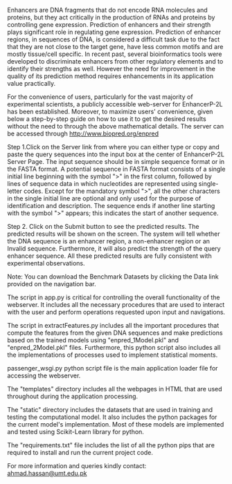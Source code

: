 Enhancers are DNA fragments that do not encode RNA molecules and proteins, but they act critically in the production of RNAs and proteins by controlling gene expression.
Prediction of enhancers and their strength plays significant role in regulating gene expression. Prediction of enhancer regions, in sequences of DNA, is considered a difficult task due to the fact that they are not close to the target gene, have less common motifs and are mostly tissue/cell specific.
In recent past, several bioinformatics tools were developed to discriminate enhancers from other regulatory elements and to identify their strengths as well. 
However the need for improvement in the quality of its prediction method requires enhancements in its application value practically.

For the convenience of users, particularly for the vast majority of experimental scientists, a publicly accessible web-server for EnhancerP-2L has been established. Moreover, to maximize users' convenience, given below a step-by-step guide on how to use it to get the desired results without the need to through the above mathematical details. The server can be accessed through http://www.biopred.org/enpred

Step 1.Click on the Server link from where you can either type or copy and paste the query sequences into the input box at the center of EnhancerP-2L Server Page. The input sequence should be in simple sequence format or in the FASTA format. A potential sequence in FASTA format consists of a single initial line beginning with the symbol ">" in the first column, followed by lines of sequence data in which nucleotides are represented using single-letter codes. Except for the mandatory symbol ">", all the other characters in the single initial line are optional and only used for the purpose of identification and description. The sequence ends if another line starting with the symbol ">" appears; this indicates the start of another sequence.

Step 2. Click on the Submit button to see the predicted results. The predicted results will be shown on the screen. The system will tell whether the DNA sequence is an enhancer region, a non-enhancer region or an Invalid sequence. Furthermore, it will also predict the strength of the query enhancer sequence. All these predicted results are fully consistent with experimental observations.

Note: You can download the Benchmark Datasets by clicking the Data link provided on the navigation bar.

The script in app.py is critical for controlling the overall functionality of the webserver. It includes all the necessary procedures that are used to interact with the user and perform operations requested upon input and navigations.

The script in extractFeatures.py includes all the important procedures that compute the features from the given DNA sequences and make predictions based on the trained models using "enpred_1Model.pkl" and "enpred_2Model.pkl" files. Furthermore, this python script also includes all the implementations of processes used to implement statistical moments. 

passenger_wsgi.py python script file is the main application loader file for accessing the webserver.

The "templates" directory includes all the webpages in HTML that are used throughout during the application processing.

The "static" directory includes the datasets that are used in training and testing the computational model. It also includes the python packages for the current model's implementation. Most of these models are implemented and tested using Scikit-Learn library for python.

The "requirements.txt" file includes the list of all the python pips that are required to install and run the current project code.

For more information and queries kindly contact: ahmad.hassan@umt.edu.pk





